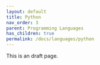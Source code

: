 ```yaml
---
layout: default
title: Python
nav_order: 3
parent: Programming Languages
has_children: true
permalink: /docs/languages/python
---
```


This is an draft page.
